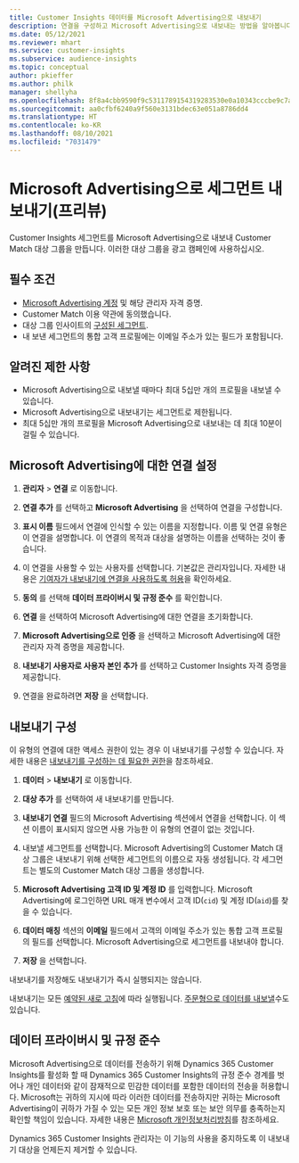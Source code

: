 ```yaml
---
title: Customer Insights 데이터를 Microsoft Advertising으로 내보내기
description: 연결을 구성하고 Microsoft Advertising으로 내보내는 방법을 알아봅니다.
ms.date: 05/12/2021
ms.reviewer: mhart
ms.service: customer-insights
ms.subservice: audience-insights
ms.topic: conceptual
author: pkieffer
ms.author: philk
manager: shellyha
ms.openlocfilehash: 8f8a4cbb9590f9c5311789154319283530e0a10343cccbe9c7aec99765b4fbf2
ms.sourcegitcommit: aa0cfbf6240a9f560e3131bdec63e051a8786dd4
ms.translationtype: HT
ms.contentlocale: ko-KR
ms.lasthandoff: 08/10/2021
ms.locfileid: "7031479"
---
```

# <a name="export-segments-to-microsoft-advertising-preview"></a>Microsoft Advertising으로 세그먼트 내보내기(프리뷰)

Customer Insights 세그먼트를 Microsoft Advertising으로 내보내 Customer Match 대상 그룹을 만듭니다. 이러한 대상 그룹을 광고 캠페인에 사용하십시오.

## <a name="prerequisites"></a>필수 조건

-   [Microsoft Advertising 계정](https://ads.microsoft.com/) 및 해당 관리자 자격 증명.
-   Customer Match 이용 약관에 동의했습니다. 
-   대상 그룹 인사이트의 [구성된 세그먼트](segments.md).
-   내 보낸 세그먼트의 통합 고객 프로필에는 이메일 주소가 있는 필드가 포함됩니다.

## <a name="known-limitations"></a>알려진 제한 사항

- Microsoft Advertising으로 내보낼 때마다 최대 5십만 개의 프로필을 내보낼 수 있습니다.
- Microsoft Advertising으로 내보내기는 세그먼트로 제한됩니다.
- 최대 5십만 개의 프로필을 Microsoft Advertising으로 내보내는 데 최대 10분이 걸릴 수 있습니다. 


## <a name="set-up-the-connection-to-microsoft-advertising"></a>Microsoft Advertising에 대한 연결 설정

1. **관리자** > **연결** 로 이동합니다.

1. **연결 추가** 를 선택하고 **Microsoft Advertising** 을 선택하여 연결을 구성합니다.

1. **표시 이름** 필드에서 연결에 인식할 수 있는 이름을 지정합니다. 이름 및 연결 유형은 이 연결을 설명합니다. 이 연결의 목적과 대상을 설명하는 이름을 선택하는 것이 좋습니다.

1. 이 연결을 사용할 수 있는 사용자를 선택합니다. 기본값은 관리자입니다. 자세한 내용은 [기여자가 내보내기에 연결을 사용하도록 허용](connections.md#allow-contributors-to-use-a-connection-for-exports)을 확인하세요.

1. **동의** 를 선택해 **데이터 프라이버시 및 규정 준수** 를 확인합니다.

1. **연결** 을 선택하여 Microsoft Advertising에 대한 연결을 초기화합니다.

1. **Microsoft Advertising으로 인증** 을 선택하고 Microsoft Advertising에 대한 관리자 자격 증명을 제공합니다.

1. **내보내기 사용자로 사용자 본인 추가** 를 선택하고 Customer Insights 자격 증명을 제공합니다.

1. 연결을 완료하려면 **저장** 을 선택합니다.

## <a name="configure-an-export"></a>내보내기 구성

이 유형의 연결에 대한 액세스 권한이 있는 경우 이 내보내기를 구성할 수 있습니다. 자세한 내용은 [내보내기를 구성하는 데 필요한 권한](export-destinations.md#set-up-a-new-export)을 참조하세요.

1. **데이터** > **내보내기** 로 이동합니다.

1. **대상 추가** 를 선택하여 새 내보내기를 만듭니다.

1. **내보내기 연결** 필드의 Microsoft Advertising 섹션에서 연결을 선택합니다. 이 섹션 이름이 표시되지 않으면 사용 가능한 이 유형의 연결이 없는 것입니다.

1. 내보낼 세그먼트를 선택합니다. Microsoft Advertising의 Customer Match 대상 그룹은 내보내기 위해 선택한 세그먼트의 이름으로 자동 생성됩니다. 각 세그먼트는 별도의 Customer Match 대상 그룹을 생성합니다. 

1. **Microsoft Advertising 고객 ID 및 계정 ID** 를 입력합니다. Microsoft Advertising에 로그인하면 URL 매개 변수에서 고객 ID(`cid`) 및 계정 ID(`aid`)를 찾을 수 있습니다.

1. **데이터 매칭** 섹션의 **이메일** 필드에서 고객의 이메일 주소가 있는 통합 고객 프로필의 필드를 선택합니다. Microsoft Advertising으로 세그먼트를 내보내야 합니다.

1. **저장** 을 선택합니다.

내보내기를 저장해도 내보내기가 즉시 실행되지는 않습니다.

내보내기는 모든 [예약된 새로 고침](system.md#schedule-tab)에 따라 실행됩니다. [주문형으로 데이터를 내보낼](export-destinations.md#run-exports-on-demand)수도 있습니다. 


## <a name="data-privacy-and-compliance"></a>데이터 프라이버시 및 규정 준수

Microsoft Advertising으로 데이터를 전송하기 위해 Dynamics 365 Customer Insights를 활성화 할 때 Dynamics 365 Customer Insights의 규정 준수 경계를 벗어나 개인 데이터와 같이 잠재적으로 민감한 데이터를 포함한 데이터의 전송을 허용합니다. Microsoft는 귀하의 지시에 따라 이러한 데이터를 전송하지만 귀하는 Microsoft Advertising이 귀하가 가질 수 있는 모든 개인 정보 보호 또는 보안 의무를 충족하는지 확인할 책임이 있습니다. 자세한 내용은 [Microsoft 개인정보처리방침](https://go.microsoft.com/fwlink/?linkid=396732)를 참조하세요.

Dynamics 365 Customer Insights 관리자는 이 기능의 사용을 중지하도록 이 내보내기 대상을 언제든지 제거할 수 있습니다.
